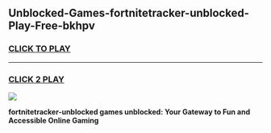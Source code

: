 
## Unblocked-Games-fortnitetracker-unblocked-Play-Free-bkhpv
<h3>
<a href="https://premium76.site?title=fortnitetracker-unblocked&ref=18A1">CLICK TO PLAY</a></h3>
<hr>

<h3>
<a href="https://premium76.site?title=fortnitetracker-unblocked&ref=18A1">CLICK 2 PLAY</a>
  
</h3>

<a href="https://premium76.site?title=fortnitetracker-unblocked&ref=18A1"><img src="https://clearcache.store/games.png"></a>


**fortnitetracker-unblocked games unblocked: Your Gateway to Fun and Accessible Online Gaming**
